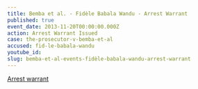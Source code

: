 ```yaml
---
title: Bemba et al. - Fidèle Babala Wandu - Arrest Warrant
published: true
event_date: 2013-11-20T00:00:00.000Z
action: Arrest Warrant Issued
case: the-prosecutor-v-bemba-et-al
accused: fid-le-babala-wandu
youtube_id:
slug: bemba-et-al-events-fidèle-babala-wandu-arrest-warrant
---
```



[Arrest warrant](http://www.icc-cpi.int/iccdocs/doc/doc1694691.pdf)